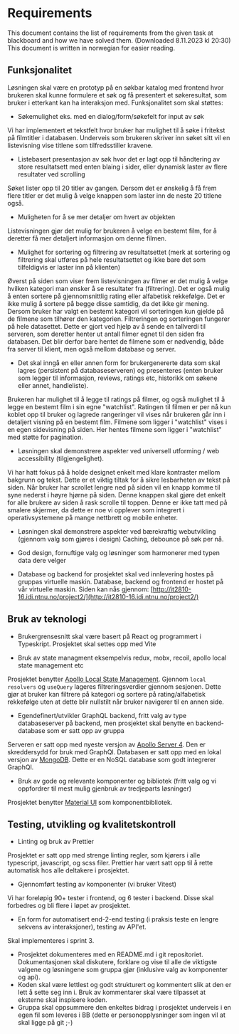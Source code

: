 # Requirements

This document contains the list of requirements from the given task at blackboard and how we have solved them. (Downloaded 8.11.2023 kl 20:30)
This document is written in norwegian for easier reading.

## Funksjonalitet

Løsningen skal være en prototyp på en søkbar katalog med frontend hvor brukeren skal kunne formulere et søk og få presentert et søkeresultat, som bruker i etterkant kan ha interaksjon med. Funksjonalitet som skal støttes:

- Søkemulighet eks. med en dialog/form/søkefelt for input av søk

Vi har implementert et tekstfelt hvor bruker har mulighet til å søke i fritekst på filmtitler i databasen. Underveis som brukeren skriver inn søket sitt vil en listevisning vise titlene som tilfredsstiller kravene.

- Listebasert presentasjon av søk hvor det er lagt opp til håndtering av store resultatsett med enten blaing i sider, eller dynamisk laster av flere resultater ved scrolling

Søket lister opp til 20 titler av gangen. Dersom det er ønskelig å få frem flere titler er det mulig å velge knappen som laster inn de neste 20 titlene også.

- Muligheten for å se mer detaljer om hvert av objekten

Listevisningen gjør det mulig for brukeren å velge en bestemt film, for å deretter få mer detaljert informasjon om denne filmen.

- Mulighet for sortering og filtrering av resultatsettet (merk at sortering og filtrering skal utføres på hele resultatsettet og ikke bare det som tilfeldigvis er laster inn på klienten)

Øverst på siden som viser frem listevisningen av filmer er det mulig å velge hvilken kategori man ønsker å se resultater fra (filtrering). Det er også mulig å enten sortere på gjennomsnittlig rating eller alfabetisk rekkefølge. Det er ikke mulig å sortere på begge disse samtidig, da det ikke gir mening. Dersom bruker har valgt en bestemt kategori vil sorteringen kun gjelde på de filmene som tilhører den kategorien. Filtreringen og sorteringen fungerer på hele datasettet. Dette er gjort ved hjelp av å sende en tallverdi til serveren, som deretter henter ut antall filmer egnet til den siden fra databasen. Det blir derfor bare hentet de filmene som er nødvendig, både fra server til klient, men også mellom database og server.

- Det skal inngå en eller annen form for brukergenererte data som skal lagres (persistent på databaseserveren) og presenteres (enten bruker som legger til informasjon, reviews, ratings etc, historikk om søkene eller annet, handleliste).

Brukeren har mulighet til å legge til ratings på filmer, og også mulighet til å legge en bestemt film i sin egne "watchlist". Ratingen til filmen er per nå kun koblet opp til bruker og lagrede rangeringer vil vises når brukeren går inn i detaljert visning på en bestemt film. Filmene som ligger i "watchlist" vises i en egen sidevisning på siden. Her hentes filmene som ligger i "watchlist" med støtte for pagination.

- Løsningen skal demonstrere aspekter ved universell utforming / web accessibility (tilgjengelighet).

Vi har hatt fokus på å holde designet enkelt med klare kontraster mellom bakgrunn og tekst. Dette er et viktig tiltak for å sikre lesbarheten av tekst på siden. Når bruker har scrollet lengre ned på siden vil en knapp komme til syne nederst i høyre hjørne på siden. Denne knappen skal gjøre det enkelt for alle brukere av siden å rask scrolle til toppen. Denne er ikke tatt med på smalere skjermer, da dette er noe vi opplever som integrert i operativsystemene på mange nettbrett og mobile enheter.

- Løsningen skal demonstrere aspekter ved bærekraftig webutvikling (gjennom valg som gjøres i design)
  Caching, debounce på søk per nå.

- God design, fornuftige valg og løsninger som harmonerer med typen data dere velger

- Database og backend for prosjektet skal ved innlevering hostes på gruppas virtuelle maskin.
  Database, backend og frontend er hostet på vår virtuelle maskin. Siden kan nås gjennom: [http://it2810-16.idi.ntnu.no/project2/](http://it2810-16.idi.ntnu.no/project2/)

## Bruk av teknologi

- Brukergrensesnitt skal være basert på React og programmert i Typeskript. Prosjektet skal settes opp med Vite

- Bruk av state managment eksempelvis redux, mobx, recoil, apollo local state management etc

Prosjektet benytter [Apollo Local State Management](https://www.apollographql.com/docs/react/local-state/local-state-management/). Gjennom `local resolvers` og `useQuery` lageres filtreringsverdier gjennom sesjonen. Dette gjør at bruker kan filtrere på kategori og sortere på rating/alfabetisk rekkefølge uten at dette blir nullstilt når bruker navigerer til en annen side.

- Egendefinert/utvikler GraphQL backend, fritt valg av type databaseserver på backend, men prosjektet skal benytte en backend-database som er satt opp av gruppa

Serveren er satt opp med nyeste versjon av [Apollo Server 4](https://www.apollographql.com/docs/apollo-server/). Den er skreddersydd for bruk med GraphQl.
Databasen er satt opp med en lokal versjon av [MongoDB](https://www.mongodb.com/). Dette er en NoSQL database som godt integrerer GraphQl.

- Bruk av gode og relevante komponenter og bibliotek (fritt valg og vi oppfordrer til mest mulig gjenbruk av tredjeparts løsninger)

Prosjektet benytter [Material UI](https://mui.com/) som komponentbibliotek.

## Testing, utvikling og kvalitetskontroll

- Linting og bruk av Prettier

Prosjektet er satt opp med strenge linting regler, som kjørers i alle typescript, javascript, og scss filer. Prettier har vært satt opp til å rette automatisk hos alle deltakere i prosjektet.

- Gjennomført testing av komponenter (vi bruker Vitest)

Vi har foreløpig 90+ tester i frontend, og 6 tester i backend. Disse skal forbedres og bli flere i løpet av prosjektet.

- En form for automatisert end-2-end testing (i praksis teste en lengre sekvens av interaksjoner), testing av API'et.

Skal implementeres i sprint 3.

- Prosjektet dokumenteres med en README.md i git repositoriet. Dokumentasjonen skal diskutere, forklare og vise til alle de viktigste valgene og løsningene som gruppa gjør (inklusive valg av komponenter og api).
- Koden skal være lettlest og godt strukturert og kommentert slik at den er lett å sette seg inn i. Bruk av kommentarer skal være tilpasset at eksterne skal inspisere koden.
- Gruppa skal oppsummere den enkeltes bidrag i prosjektet underveis i en egen fil som leveres i BB (dette er personopplysninger som ingen vil at skal ligge på git ;-)
